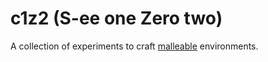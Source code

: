 # c1z2 (S-ee one Zero two)

A collection of experiments to craft [malleable](https://malleable.systems/) environments.
